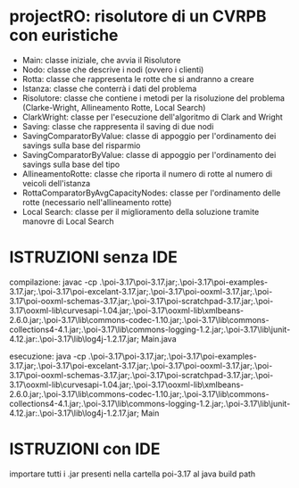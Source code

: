 # projectRO: risolutore di un CVRPB con euristiche
- Main: classe iniziale, che avvia il Risolutore
- Nodo: classe che descrive i nodi (ovvero i clienti)
- Rotta: classe che rappresenta le rotte che si andranno a creare
- Istanza: classe che conterrà i dati del problema
- Risolutore: classe che contiene i metodi per la risoluzione del problema (Clarke-Wright, Allineamento Rotte, Local Search) 
- ClarkWright: classe per l'esecuzione dell'algoritmo di Clark and Wright
- Saving: classe che rappresenta il saving di due nodi
- SavingComparatorByValue: classe di appoggio per l'ordinamento dei savings sulla base del risparmio
- SavingComparatorByValue: classe di appoggio per l'ordinamento dei savings sulla base del tipo
- AllineamentoRotte: classe che riporta il numero di rotte al numero di veicoli dell'istanza
- RottaComparatorByAvgCapacityNodes: classe per l'ordinamento delle rotte (necessario nell'allineamento rotte)
- Local Search: classe per il miglioramento della soluzione tramite manovre di Local Search


# ISTRUZIONI senza IDE
compilazione:
javac -cp .\poi-3.17\poi-3.17.jar;.\poi-3.17\poi-examples-3.17.jar;.\poi-3.17\poi-excelant-3.17.jar;.\poi-3.17\poi-ooxml-3.17.jar;.\poi-3.17\poi-ooxml-schemas-3.17.jar;.\poi-3.17\poi-scratchpad-3.17.jar;.\poi-3.17\ooxml-lib\curvesapi-1.04.jar;.\poi-3.17\ooxml-lib\xmlbeans-2.6.0.jar;.\poi-3.17\lib\commons-codec-1.10.jar;.\poi-3.17\lib\commons-collections4-4.1.jar;.\poi-3.17\lib\commons-logging-1.2.jar;.\poi-3.17\lib\junit-4.12.jar:.\poi-3.17\lib\log4j-1.2.17.jar; Main.java

esecuzione:
java -cp .\poi-3.17\poi-3.17.jar;.\poi-3.17\poi-examples-3.17.jar;.\poi-3.17\poi-excelant-3.17.jar;.\poi-3.17\poi-ooxml-3.17.jar;.\poi-3.17\poi-ooxml-schemas-3.17.jar;.\poi-3.17\poi-scratchpad-3.17.jar;.\poi-3.17\ooxml-lib\curvesapi-1.04.jar;.\poi-3.17\ooxml-lib\xmlbeans-2.6.0.jar;.\poi-3.17\lib\commons-codec-1.10.jar;.\poi-3.17\lib\commons-collections4-4.1.jar;.\poi-3.17\lib\commons-logging-1.2.jar;.\poi-3.17\lib\junit-4.12.jar:.\poi-3.17\lib\log4j-1.2.17.jar; Main


# ISTRUZIONI con IDE
importare tutti i .jar presenti nella cartella poi-3.17 al java build path
